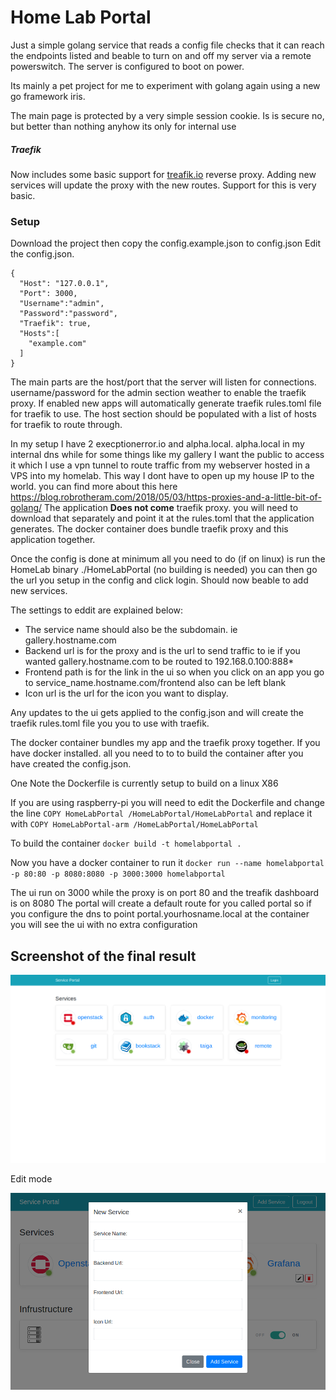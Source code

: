 # Home Lab Portal
Just a simple golang service that reads a config file checks that it can reach the endpoints listed and beable to turn on and off my server via a remote powerswitch. The server is configured to boot on power.

Its mainly a pet project for me to experiment with golang again using a new go framework iris. 

The main page is protected by a very simple session cookie. Is is secure no, but better than nothing anyhow its only for internal use 

##### Traefik
Now includes some basic support for [treafik.io](https://traefik.io/) reverse proxy. Adding new services will update the proxy with the new routes. Support for this is very basic.


### Setup
Download the project then copy the config.example.json to config.json
Edit the config.json. 
```
{
  "Host": "127.0.0.1",
  "Port": 3000,
  "Username":"admin",
  "Password":"password",
  "Traefik": true,
  "Hosts":[
    "example.com"
  ]
}
```
The main parts are the host/port that the server will listen for connections.
username/password for the admin section
weather to enable the traefik proxy. If enabled new apps will automatically generate traefik rules.toml file for traefik to use. 
The host section should be populated with a list of hosts for traefik to route through.

In my setup I have 2 execptionerror.io and alpha.local. alpha.local in my internal dns while for some things like my gallery I want the public to access it which I use a vpn tunnel to route traffic from my webserver hosted in a VPS into my homelab. This way I dont have to open up my house IP to the world. you can find more about this here https://blog.robrotheram.com/2018/05/03/https-proxies-and-a-little-bit-of-golang/ 
The application **Does not come** traefik proxy. you will need to download that separately and point it at the rules.toml that the application generates. The docker container does bundle traefik proxy and this application together.

Once the config is done at minimum all you need to do (if on linux) is run the HomeLab binary ./HomeLabPortal (no building is needed) you can then go the url you setup in the config and click login.
Should now beable to add new services.

The settings to eddit are explained below: 
- The service name should also be the subdomain. ie gallery.hostname.com
- Backend url is for the proxy and is the url to send traffic to ie if you wanted gallery.hostname.com to be routed to 192.168.0.100:888*
- Frontend path is for the link in the ui so when you click on an app you go to service_name.hostname.com/frontend also can be left blank
- Icon url is the url for the icon you want to display.

Any updates to the ui gets applied to the config.json and will create the traefik rules.toml file you you to use with traefik.

The docker container bundles my app and the traefik proxy together.
If you have docker installed. all you need to to to build the container after you have created the config.json.

One Note the Dockerfile is currently setup to build on a linux X86 
 
If you are using raspberry-pi you will need to edit the Dockerfile and change the line
`COPY HomeLabPortal /HomeLabPortal/HomeLabPortal` and replace it with `COPY HomeLabPortal-arm /HomeLabPortal/HomeLabPortal`

To build the container  `docker build -t homelabportal .`

Now you have a docker container to run it
`docker run --name homelabportal -p 80:80 -p 8080:8080 -p 3000:3000 homelabportal`

The ui run on 3000 while the proxy is on port 80 and the treafik dashboard is on 8080
The portal will create a default route for you called portal so if you configure the dns to point portal.yourhosname.local at the container you will see the ui with no extra configuration
 
 
## Screenshot of the final result 

![screenshot](screenshots/homepage.png)

Edit mode

![screenshot](screenshots/edit.png)


